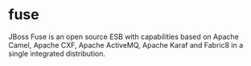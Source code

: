 fuse
====

JBoss Fuse is an open source ESB with capabilities based on Apache Camel, Apache CXF, Apache ActiveMQ, Apache Karaf and Fabric8 in a single integrated distribution.







